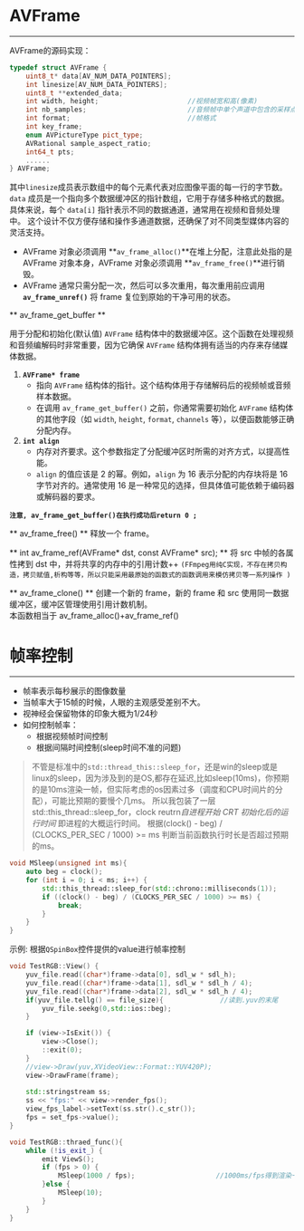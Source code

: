 # AVFrame
****

AVFrame的源码实现：

```cpp
typedef struct AVFrame { 
	uint8_t* data[AV_NUM_DATA_POINTERS]; 
	int linesize[AV_NUM_DATA_POINTERS]; 
	uint8_t **extended_data; 
	int width, height;                      //视频帧宽和高(像素)
	int nb_samples;                         //音频帧中单个声道中包含的采样点数
	int format;                             //帧格式
	int key_frame; 
	enum AVPictureType pict_type; 
	AVRational sample_aspect_ratio; 
	int64_t pts; 
	...... 
} AVFrame;
```
其中`linesize`成员表示数组中的每个元素代表对应图像平面的每一行的字节数。
`data` 成员是一个指向多个数据缓冲区的指针数组，它用于存储多种格式的数据。具体来说，每个 `data[i]` 指针表示不同的数据通道，通常用在视频和音频处理中。
这个设计不仅方便存储和操作多通道数据，还确保了对不同类型媒体内容的灵活支持。

-  AVFrame 对象必须调用 **` av_frame_alloc() `**在堆上分配，注意此处指的是 AVFrame 对象本身，AVFrame 对象必须调用 **` av_frame_free() `**进行销毁。
-  AVFrame 通常只需分配一次，然后可以多次重用，每次重用前应调用 **` av_frame_unref() `** 将 frame 复位到原始的干净可用的状态。

** av_frame_get_buffer **

用于分配和初始化(默认值) `AVFrame` 结构体中的数据缓冲区。这个函数在处理视频和音频编解码时非常重要，因为它确保 `AVFrame` 结构体拥有适当的内存来存储媒体数据。
1. **`AVFrame* frame`**
    - 指向 `AVFrame` 结构体的指针。这个结构体用于存储解码后的视频帧或音频样本数据。
    - 在调用 `av_frame_get_buffer()` 之前，你通常需要初始化 `AVFrame` 结构体的其他字段（如 `width`, `height`, `format`, `channels` 等），以便函数能够正确分配内存。
2. **`int align`**
    - 内存对齐要求。这个参数指定了分配缓冲区时所需的对齐方式，以提高性能。
    - `align` 的值应该是 2 的幂。例如，`align` 为 16 表示分配的内存块将是 16 字节对齐的。通常使用 16 是一种常见的选择，但具体值可能依赖于编码器或解码器的要求。

**` 注意, av_frame_get_buffer()在执行成功后return 0 ; `**

** av_frame_free() **
 释放一个 frame。

** int av_frame_ref(AVFrame\* dst, const AVFrame\* src); **
将 src 中帧的各属性拷到 dst 中，并将共享的内存中的引用计数++ `(FFmpeg用纯C实现，不存在拷贝构造，拷贝赋值,析构等等，所以只能采用最原始的函数式的函数调用来模仿拷贝等一系列操作 )`

**  av_frame_clone() **
创建一个新的 frame，新的 frame 和 src 使用同一数据缓冲区，缓冲区管理使用引用计数机制。  
本函数相当于 av_frame_alloc()+av_frame_ref()


# 帧率控制
****
- 帧率表示每秒展示的图像数量
- 当帧率大于15帧的时候，人眼的主观感受差别不大。
- 视神经会保留物体的印象大概为1/24秒
- 如何控制帧率：
	 - 根据视频帧时间控制
	 - 根据间隔时间控制(sleep时间不准的问题)

> 不管是标准中的`std::thread_this::sleep_for`，还是win的sleep或是linux的sleep，因为涉及到的是OS,都存在延迟,比如sleep(10ms)，你预期的是10ms渲染一帧，但实际考虑的os因素过多（调度和CPU时间片的分配），可能比预期的要慢个几ms。
> 所以我包装了一层std::this_thread::sleep_for，clock reutrn*自进程开始 CRT 初始化后的运行时间*
> 即进程的大概运行时间。
> 根据(clock() - beg) / (CLOCKS_PER_SEC / 1000) >= ms 判断当前函数执行时长是否超过预期的ms。
```cpp
void MSleep(unsigned int ms){
	auto beg = clock();
	for (int i = 0; i < ms; i++) {
		std::this_thread::sleep_for(std::chrono::milliseconds(1));
		if ((clock() - beg) / (CLOCKS_PER_SEC / 1000) >= ms) {
			break;
		}
	}
}
```


示例: 根据`QSpinBox`控件提供的value进行帧率控制
```cpp
void TestRGB::View() {
    yuv_file.read((char*)frame->data[0], sdl_w * sdl_h);
    yuv_file.read((char*)frame->data[1], sdl_w * sdl_h / 4);
    yuv_file.read((char*)frame->data[2], sdl_w * sdl_h / 4);
    if(yuv_file.tellg() == file_size){              //读到.yuv的末尾
        yuv_file.seekg(0,std::ios::beg);
    }

    if (view->IsExit()) {
        view->Close();
        ::exit(0);
    }
    //view->Draw(yuv,XVideoView::Format::YUV420P);
    view->DrawFrame(frame);
  
    std::stringstream ss;
    ss << "fps:" << view->render_fps();
    view_fps_label->setText(ss.str().c_str());
    fps = set_fps->value();
}

void TestRGB::thraed_func(){
    while (!is_exit_) {
        emit ViewS();
        if (fps > 0) {
            MSleep(1000 / fps);                    //1000ms/fps得到渲染一帧所需要的ms
        }else { 
            MSleep(10);
        }
    }
}
```
